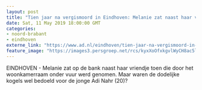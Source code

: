 ```yaml
---
layout: post
title: "Tien jaar na vergismoord in Eindhoven: Melanie zat naast haar vriendje op de bank toen die werd doodgeschoten"
date: Sat, 11 May 2019 18:00:00 GMT
categories: 
- noord-brabant 
- eindhoven 
externe_link: "https://www.ad.nl/eindhoven/tien-jaar-na-vergismoord-in-eindhoven-melanie-zat-naast-haar-vriendje-op-de-bank-toen-die-werd-doodgeschoten~a0ba9792/"
feature_image: "https://images3.persgroep.net/rcs/kyxXoOfxkgvlWyCH8ac5lbVnvBs/diocontent/147452147/_fitwidth/400/?appId=21791a8992982cd8da851550a453bd7f&quality=0.7"
---
```


EINDHOVEN - Melanie zat op de bank naast haar vriendje toen die door het woonkamerraam onder vuur werd genomen. Maar waren de dodelijke kogels wel bedoeld voor de jonge Adi Nahr (20)?
